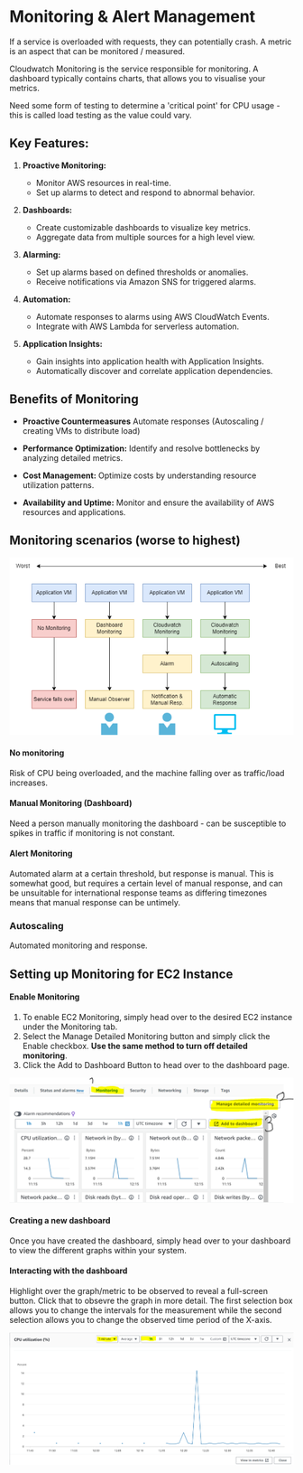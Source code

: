 # Monitoring & Alert Management

If a service is overloaded with requests, they can potentially crash.
A metric is an aspect that can be monitored / measured.

Cloudwatch Monitoring is the service responsible for monitoring.
A dashboard typically contains charts, that allows you to visualise your metrics.

Need some form of testing to determine a 'critical point' for CPU usage - this is called load testing as the value could vary.

## Key Features:

1. **Proactive Monitoring:**
   - Monitor AWS resources in real-time.
   - Set up alarms to detect and respond to abnormal behavior.

2. **Dashboards:**
   - Create customizable dashboards to visualize key metrics.
   - Aggregate data from multiple sources for a high level view.

3. **Alarming:**
   - Set up alarms based on defined thresholds or anomalies.
   - Receive notifications via Amazon SNS for triggered alarms.

4. **Automation:**
   - Automate responses to alarms using AWS CloudWatch Events.
   - Integrate with AWS Lambda for serverless automation.

5. **Application Insights:**
   - Gain insights into application health with Application Insights.
   - Automatically discover and correlate application dependencies.

## Benefits of Monitoring

- **Proactive Countermeasures**
  Automate responses (Autoscaling / creating VMs to distribute load)

- **Performance Optimization:**
  Identify and resolve bottlenecks by analyzing detailed metrics.

- **Cost Management:**
  Optimize costs by understanding resource utilization patterns.

- **Availability and Uptime:**
  Monitor and ensure the availability of AWS resources and applications.

## Monitoring scenarios (worse to highest)

![Alt text](MonitoringAutomationLevels.drawio.png)

#### No monitoring
Risk of CPU being overloaded, and the machine falling over as traffic/load increases.

#### Manual Monitoring (Dashboard)
Need a person manually monitoring the dashboard - can be susceptible to spikes in traffic if monitoring is not constant.

#### Alert Monitoring
Automated alarm at a certain threshold, but response is manual. This is somewhat good, but requires a certain level of manual response, and can be unsuitable for international response teams as differing timezones means that manual response can be untimely.

### Autoscaling
Automated monitoring and response.

## Setting up Monitoring for EC2 Instance

#### Enable Monitoring
1. To enable EC2 Monitoring, simply head over to the desired EC2 instance under the Monitoring tab.
2. Select the Manage Detailed Monitoring button and simply click the Enable checkbox. **Use the same method to turn off detailed monitoring**.
3. Click the Add to Dashboard Button to head over to the dashboard page.

![Alt text](InstanceNavToMonitoring.PNG)

#### Creating a new dashboard
Once you have created the dashboard, simply head over to your dashboard to view the different graphs within your system.

#### Interacting with the dashboard
Highlight over the graph/metric to be observed to reveal a full-screen button. Click that to obsevre the graph in more detail. The first selection box allows you to change the intervals for the measurement while the second selection allows you to change the observed time period of the X-axis.

![Alt text](CPUMetric.PNG)
